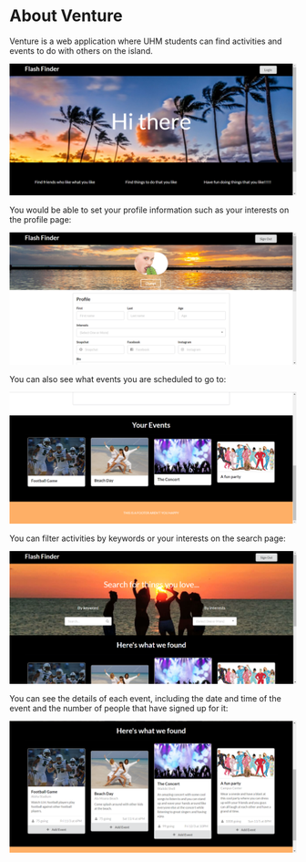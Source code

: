 # About Venture

Venture is a web application where UHM students can find activities and events to do with others on the island.

![](images/homepage1.PNG)

You would be able to set your profile information such as your interests on the profile page:

![](images/profilepage1.PNG)

You can also see what events you are scheduled to go to:

![](images/profilepage2.PNG)

You can filter activities by keywords or your interests on the search page:

![](images/searchpage1.PNG)

You can see the details of each event, including the date and time of the event and the number of people that have signed up for it:

![](images/searchpage2.PNG)

